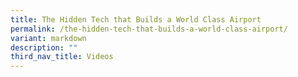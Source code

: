 ```yaml
---
title: The Hidden Tech that Builds a World Class Airport
permalink: /the-hidden-tech-that-builds-a-world-class-airport/
variant: markdown
description: ""
third_nav_title: Videos
---
```

<p></p>